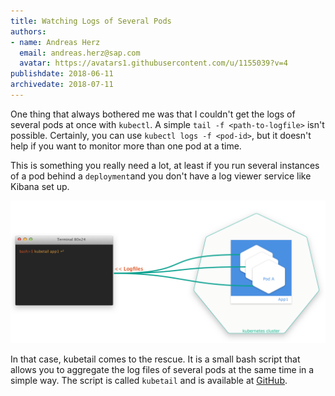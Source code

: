```yaml
---
title: Watching Logs of Several Pods
authors: 
- name: Andreas Herz
  email: andreas.herz@sap.com
  avatar: https://avatars1.githubusercontent.com/u/1155039?v=4
publishdate: 2018-06-11
archivedate: 2018-07-11
---
```


One thing that always bothered me was that I couldn't get the logs of several pods at once with `kubectl`. A simple `tail -f <path-to-logfile>` isn't possible. Certainly, you can use `kubectl logs -f <pod-id>`, but it doesn't help if you want to monitor more than one pod at a time.

This is something you really need a lot, at least if you run several instances of a pod behind a `deployment`and you don't have a log viewer service like Kibana set up.

![](./images/blog-kubetail.png)

In that case, kubetail comes to the rescue. It is a small bash script that allows you to aggregate the log files of several pods at the same time in a simple way. The script is called `kubetail` and is available at [GitHub](https://github.com/johanhaleby/kubetail).